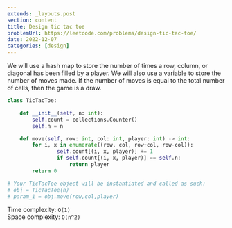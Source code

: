 ```yaml
---
extends: _layouts.post
section: content
title: Design tic tac toe
problemUrl: https://leetcode.com/problems/design-tic-tac-toe/
date: 2022-12-07
categories: [design]
---
```


We will use a hash map to store the number of times a row, column, or diagonal has been filled by a player. We will also use a variable to store the number of moves made. If the number of moves is equal to the total number of cells, then the game is a draw.

```python
class TicTacToe:

    def __init__(self, n: int):
        self.count = collections.Counter()
        self.n = n

    def move(self, row: int, col: int, player: int) -> int:
        for i, x in enumerate((row, col, row+col, row-col)):
                self.count[(i, x, player)] += 1
                if self.count[(i, x, player)] == self.n:
                    return player
        return 0

# Your TicTacToe object will be instantiated and called as such:
# obj = TicTacToe(n)
# param_1 = obj.move(row,col,player)
```

Time complexity: `O(1)` <br/>
Space complexity: `O(n^2)`